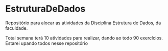 # EstruturaDeDados
Repositório para alocar as atividades da Disciplina Estrutura de Dados, da faculdade.


Total semana terá 10 atividades para realizar, dando ao todo 90 exercícios. Estarei upando todos nesse repositório 

